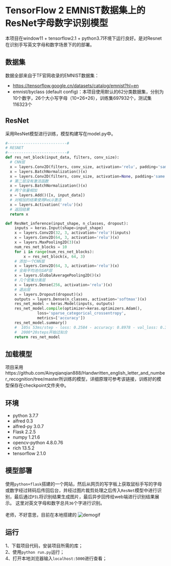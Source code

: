 # TensorFlow 2 EMNIST数据集上的ResNet字母数字识别模型
本项目在window11 + tensorflow2.1 + python3.7环境下运行良好。是对Resnet在识别手写英文字母和数字场景下的的部署。

## 数据集

数据全部来自于TF官网收录的EMNIST数据集：
- https://tensorflow.google.cn/datasets/catalog/emnist?hl=en
- emnist/byclass (default config)：本项目使用默认的62分类数据集，分别为10个数字，26个大小写字母（10+26+26），训练集697932个，测试集116323个

## ResNet

采用ResNet模型进行训练，模型构建写在model.py中。


```python
#--------------------------#
# RESNET
#--------------------------#
def res_net_block(input_data, filters, conv_size):
  # CNN层
  x = layers.Conv2D(filters, conv_size, activation='relu', padding='same')(input_data)
  x = layers.BatchNormalization()(x)
  x = layers.Conv2D(filters, conv_size, activation=None, padding='same')(x)
  # 第二层没有激活函数
  x = layers.BatchNormalization()(x)
  # 两个张量相加
  x = layers.Add()([x, input_data])
  # 对相加的结果使用ReLU激活
  x = layers.Activation('relu')(x)
  # 返回结果
  return x

def ResNet_inference(input_shape, n_classes, dropout):
    inputs = keras.Input(shape=input_shape)
    x = layers.Conv2D(32, 3, activation='relu')(inputs)
    x = layers.Conv2D(64, 3, activation='relu')(x)
    x = layers.MaxPooling2D(3)(x)
    num_res_net_blocks = 10
    for i in range(num_res_net_blocks):
        x = res_net_block(x, 64, 3)
    # 添加一个CNN层
    x = layers.Conv2D(64, 3, activation='relu')(x)
    # 全局平均池化GAP层
    x = layers.GlobalAveragePooling2D()(x)
    # 几个密集分类层
    x = layers.Dense(256, activation='relu')(x)
    # 退出层
    x = layers.Dropout(dropout)(x)
    outputs = layers.Dense(n_classes, activation='softmax')(x)
    res_net_model = keras.Model(inputs, outputs)
    res_net_model.compile(optimizer=keras.optimizers.Adam(),
              loss='sparse_categorical_crossentropy',
              metrics=['accuracy'])
    res_net_model.summary()
    #  105s 53ms/step - loss: 0.2584 - accuracy: 0.8978 - val_loss: 0.3838 - val_accuracy: 0.8743
    #  2000*20steps开始过拟合
    return res_net_model
```

## 加载模型
项目采用https://github.com/Ainyqianqian888/Handwritten_english_letter_and_number_recognition/tree/master所训练的模型，详细原理可参考该链接，训练好的模型保存在checkpoint文件夹中。


## 环境
- python               3.7.7
- alfred               0.3                
- alfred-py            3.0.7                          
- Flask                2.2.5
- numpy                1.21.6     
- opencv-python        4.8.0.76                      
- rich                 13.5.2            
- tensorflow           2.1.0

## 模型部署
使用`python+flask`搭建的一个网站，然后从网页的写字板上获取鼠标手写的字母或数字经过转码后传回后台，并经过图片裁剪处理之后传入`ResNet`模型中进行识别，最后通过`PIL`将识别结果生成图片，最后异步回传给web端进行识别结果展示。 
这里对英文字母和数字总共`36`个字进行识别。   
<br>老师，不好意思，目前在本地搭建的
![demogif](https://github.com/Ainyqianqian888/Handwritten_english_letter_and_number_recognition/blob/master/demo.gif) <br>

## 运行
 1、下载项目代码，安装项目所需的库；<br>
 2、使用`python run.py`运行；<br>
 4、打开本地浏览器输入`localhost:5000`进行查看；<br>
 
